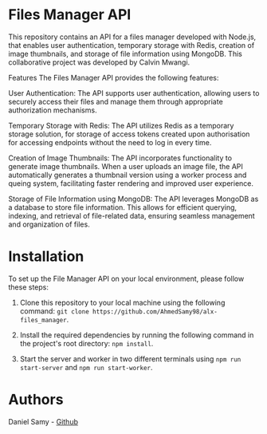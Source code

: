 # Files Manager API
This repository contains an API for a files manager developed with Node.js, that enables user authentication, temporary storage with Redis, creation of image thumbnails, and storage of file information using MongoDB. This collaborative project was developed by Calvin Mwangi.

Features
The Files Manager API provides the following features:

User Authentication: The API supports user authentication, allowing users to securely access their files and manage them through appropriate authorization mechanisms.

Temporary Storage with Redis: The API utilizes Redis as a temporary storage solution, for storage of access tokens created upon authorisation for accessing endpoints without the need to log in every time.

Creation of Image Thumbnails: The API incorporates functionality to generate image thumbnails. When a user uploads an image file, the API automatically generates a thumbnail version using a worker process and queing system, facilitating faster rendering and improved user experience.

Storage of File Information using MongoDB: The API leverages MongoDB as a database to store file information. This allows for efficient querying, indexing, and retrieval of file-related data, ensuring seamless management and organization of files.

# Installation
To set up the File Manager API on your local environment, please follow these steps:

1. Clone this repository to your local machine using the following command: `git clone https://github.com/AhmedSamy98/alx-files_manager`.

2. Install the required dependencies by running the following command in the project's root directory: `npm install`.

3. Start the server and worker in two different terminals using `npm run start-server` and `npm run start-worker`.

# Authors

Daniel Samy - [Github](https://github.com/DanielSamy)
